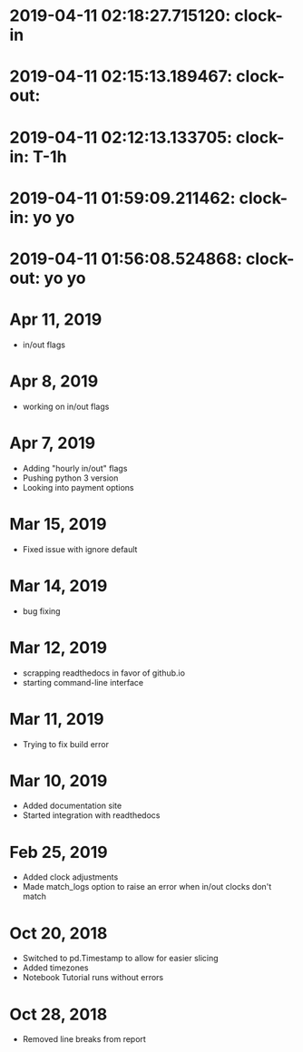 
# 2019-04-11 02:18:27.715120: clock-in

# 2019-04-11 02:15:13.189467: clock-out: 

# 2019-04-11 02:12:13.133705: clock-in: T-1h


# 2019-04-11 01:59:09.211462: clock-in: yo yo

# 2019-04-11 01:56:08.524868: clock-out: yo yo

# Apr 11, 2019

* in/out flags

# Apr 8, 2019

* working on in/out flags

# Apr 7, 2019

* Adding "hourly in/out" flags
* Pushing python 3 version
* Looking into payment options

# Mar 15, 2019

* Fixed issue with ignore default

# Mar 14, 2019

* bug fixing

# Mar 12, 2019

* scrapping readthedocs in favor of github.io
* starting command-line interface

# Mar 11, 2019

* Trying to fix build error


# Mar 10, 2019

* Added documentation site
* Started integration with readthedocs


# Feb 25, 2019

* Added clock adjustments
* Made match_logs option to raise an error when in/out clocks don't match


# Oct 20, 2018

* Switched to pd.Timestamp to allow for easier slicing
* Added timezones
* Notebook Tutorial runs without errors


# Oct 28, 2018

* Removed line breaks from report
